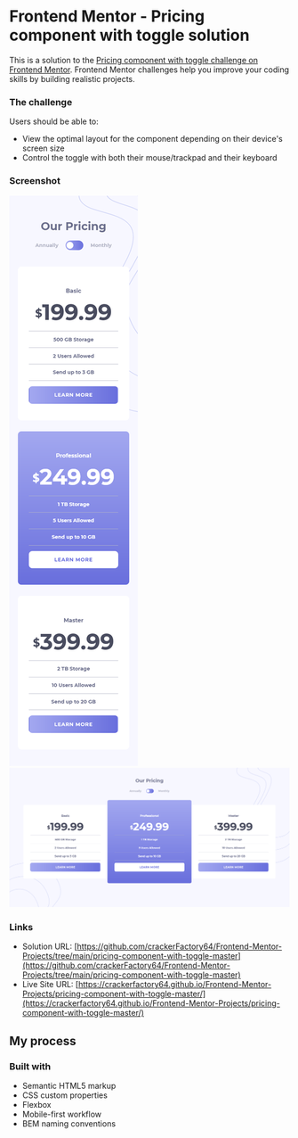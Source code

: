 # Frontend Mentor - Pricing component with toggle solution

This is a solution to the [Pricing component with toggle challenge on Frontend Mentor](https://www.frontendmentor.io/challenges/pricing-component-with-toggle-8vPwRMIC). Frontend Mentor challenges help you improve your coding skills by building realistic projects.

### The challenge

Users should be able to:

- View the optimal layout for the component depending on their device's screen size
- Control the toggle with both their mouse/trackpad and their keyboard

### Screenshot

![](./mobile.png)
![](./desktop.png)

### Links

- Solution URL: [https://github.com/crackerFactory64/Frontend-Mentor-Projects/tree/main/pricing-component-with-toggle-master](https://github.com/crackerFactory64/Frontend-Mentor-Projects/tree/main/pricing-component-with-toggle-master)
- Live Site URL: [https://crackerfactory64.github.io/Frontend-Mentor-Projects/pricing-component-with-toggle-master/](https://crackerfactory64.github.io/Frontend-Mentor-Projects/pricing-component-with-toggle-master/)

## My process

### Built with

- Semantic HTML5 markup
- CSS custom properties
- Flexbox
- Mobile-first workflow
- BEM naming conventions
